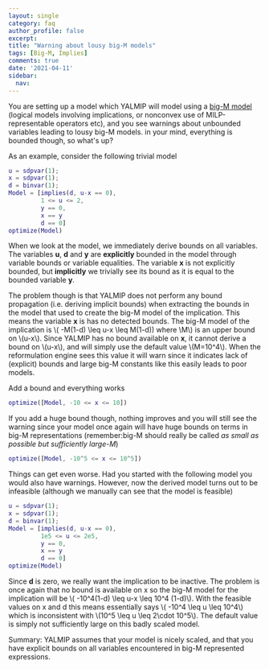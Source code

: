 ```yaml
---
layout: single
category: faq
author_profile: false
excerpt: 
title: "Warning about lousy big-M models"
tags: [Big-M, Implies]
comments: true
date: '2021-04-11'
sidebar:
  nav:
---
```


You are setting up a model which YALMIP will model using a [big-M model](/tutorial/bigmandconvexhulls) (logical models involving implications, or nonconvex use of MILP-representable operators etc), and you see warnings about unbounded variables leading to lousy big-M models. in your mind, everything is bounded though, so what's up?

As an example, consider the following trivial model

````matlab
u = sdpvar(1);
x = sdpvar(1);
d = binvar(1);
Model = [implies(d, u-x == 0),         
         1 <= u <= 2, 
         y == 0,
         x == y
         d == 0]
optimize(Model)
````

When we look at the model, we immediately derive bounds on all variables. The variables **u**, **d** and **y** are **explicitly** bounded in the model through variable bounds or variable equalities. The variable **x** is not explicitly bounded, but **implicitly** we trivially see its bound as it is equal to the bounded variable **y**. 

The problem though is that YALMIP does not perform any bound propagation (i.e. deriving implicit bounds) when extracting the bounds in the model that used to create the big-M model of the implication. This means the variable **x** is has no detected bounds. The big-M model of the implication is \\( -M(1-d) \leq u-x \leq M(1-d)\) where \\M\\) is an upper bound on \\(u-x\\). Since YALMIP has no bound available on **x**, it cannot derive a bound on \\(u-x\\), and will simply use the default value \\(M=10^4\\). When the reformulation engine sees this value it will warn since it indicates lack of (explicit) bounds and large big-M constants like this easily leads to poor models.

Add a bound and everything works

````matlab
optimize([Model, -10 <= x <= 10])
````

If you add a huge bound though, nothing improves and you will still see the warning since your model once again will have huge bounds on terms in big-M representations (remember:big-M should really be called *as small as possible but sufficiently large-M*)

````matlab
optimize([Model, -10^5 <= x <= 10^5])
````

Things can get even worse. Had you started with the following model you would also have warnings. However, now the derived model turns out to be infeasible (although we manually can see that the model is feasible)

````matlab
u = sdpvar(1);
x = sdpvar(1);
d = binvar(1);
Model = [implies(d, u-x == 0),         
         1e5 <= u <= 2e5, 
         y == 0,
         x == y
         d == 0]
optimize(Model)
````

Since **d** is zero, we really want the implication to be inactive. The problem is once again that no bound is available on x so the big-M model for the implication will be \\(  -10^4(1-d) \leq u-x \leq 10^4 (1-d)\\). With the feasible values on x and d this means essentially says \\( -10^4 \leq u \leq 10^4\\) which is inconsistent with \\(10^5 \leq u \leq 2\cdot 10^5\\). The default value is simply not sufficiently large on this badly scaled model. 

Summary: YALMIP assumes that your model is nicely scaled, and that you have explicit bounds on all variables encountered in big-M represented expressions.

